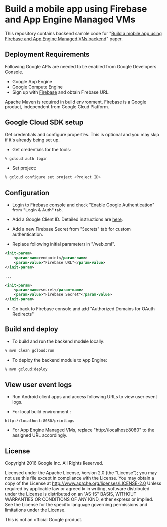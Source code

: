 # Build a mobile app using  Firebase and App Engine Managed VMs

This repository contains backend sample code for "[Build a mobile app using  Firebase and App Engine Managed VMs backend](https://cloud.google.com/solutions/mobile/mobile-app-backend-on-cloud-platform#firebase-managed-vms)" paper.


## Deployment Requirements
Following Google APIs are needed to be enabled from Google Developers Console.
- Google App Engine
- Google Compute Engine
- Sign up with [Firebase](https://www.firebase.com/) and obtain Firebase URL.

Apache Maven is required in build environment. Firebase is a Google product, independent from Google Cloud Platform.


## Google Cloud SDK setup
Get credentials and configure properties. This is optional and you may skip if it's already being set up.

- Get credentials for the tools:
```bash
% gcloud auth login
```

- Set project:
```bash
% gcloud configure set project <Project ID>
```


## Configuration
- Login to Firebase console and check "Enable Google Authentication" from "Login & Auth" tab.

- Add a Google Client ID. Detailed instructions are [here](https://www.firebase.com/docs/web/guide/login/google.html).

- Add a new Firebase Secret from "Secrets" tab for custom authentication.

- Replace following initial parameters in "<WEB-INF>/web.xml".

```xml
<init-param>
	<param-name>endpoint</param-name>
	<param-value>"Firebase URL"</param-value>
</init-param>

...

<init-param>
	<param-name>secret</param-name>
	<param-value>"Firebase Secret"</param-value>
</init-param>
```

- Go back to Firebase console and add "Authorized Domains for OAuth Redirects"


## Build and deploy
- To build and run the backend module locally:
```bash
% mvn clean gcloud:run
```

- To deploy the backend module to App Engine:
```bash
% mvn gcloud:deploy
```


## View user event logs
- Run Android client apps and access following URLs to view user event logs.

- For local build environment :
```bash
http://localhost:8080/printLogs
```

- For App Engine Managed VMs, replace "http://localhost:8080" to the assigned URL accordingly.


## License
 Copyright 2016 Google Inc. All Rights Reserved.

 Licensed under the Apache License, Version 2.0 (the "License"); you may not use this file except in compliance with the License. You may obtain a copy of the License at
      http://www.apache.org/licenses/LICENSE-2.0
Unless required by applicable law or agreed to in writing, software distributed under the License is distributed on an "AS-IS" BASIS, WITHOUT WARRANTIES OR CONDITIONS OF ANY KIND, either express or implied.  See the License for the specific language governing permissions and limitations under the License.

This is not an official Google product.
